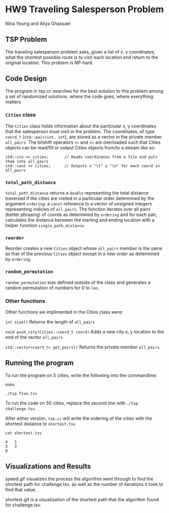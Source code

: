 # HW9 Traveling Salesperson Problem

Nina Young and Aliya Ghassaei

## TSP Problem

The traveling salesperson problem asks, given a list of x, y coordinates, what the shortest possible route is
to visit each location and return to the original location. This problem is NP-hard.

## Code Design
The program in tsp.cc searches for the best solution to this problem among a set of randomized solutions.
where the code goes, where everything matters

### `Cities` class

The ```Cities``` class holds information about the particiular x, y coordinates that the salesperson must visit in the problem. The coordinates, of type ```coord_t``` (```std::pair<int, int```), are stored as a vector in the private member ```all_pairs```. The bitshift operators `<<` and `>>` are overloaded such that Cities objects can be read/fill or output Cities objects from/to a stream like so:

	std::cin >> cities;       // Reads coordinates from a file and puts them into all_pairs
	std::cout << cities;      // Outputs x "\t" y "\n" for each coord in all_pairs  

### `total_path_distance`

```total_path_distance``` returns a ```double``` representing the total distance traversed if the cities are visited in a particular order determined by the argument  ```ordering```: a ```const``` reference to a vector of unsigned integers representing indicies of ```all_pairs```. The function iterates over all pairs (better phrasing) of coords as determined by ```ordering``` and for each pair, calculates the distance between the starting and ending location with a helper function ```single_path_distance```.

### `reorder`

Reorder creates a new `Cities` object whose `all_pairs` member is the same as that of the previous `Cities` object except in a new order as determined by `ordering`.

### `random_permutation`

`random_permutation` was defined outside of the class and generates a random permutation of numbers for 0 to `len`.

### Other functions

Other functions we implimented in the Cities class were:

````int size()```` Returns the length of ```all_pairs```

````void push_city(Cities::coord_t coord)```` Adds a new city x, y location to the end of the vector ```all_pairs```

```std::vector<coord_t> get_pairs()``` Returns the private member ```all_pairs```.

## Running the program

To run the program on 5 cities, write the following into the commandline:

	make

	./tsp five.tsv

To run the code on 50 cities, replace the second line with ```./tsp challenge.tsv```.

After either version, ```tsp.cc``` will write the ordering of the cities with the shortest distance to ```shortest.tsv```

	cat shortest.tsv

	4	1
	2	3
	0


## Visualizations and Results

speed.gif visualizes the process the algorithm went through to find the shortest path for challenge.tsv, as well as the number of iterations it took to find that value.

shortest.gif is a visualization of the shortest path that the algorithm found for challenge.tsv.
